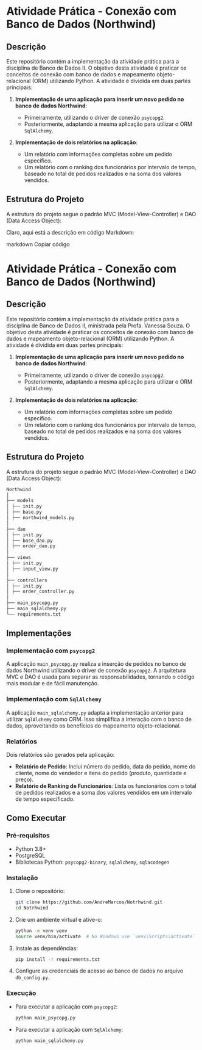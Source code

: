 # Atividade Prática - Conexão com Banco de Dados (Northwind)

## Descrição
Este repositório contém a implementação da atividade prática para a disciplina de Banco de Dados II. O objetivo desta atividade é praticar os conceitos de conexão com banco de dados e mapeamento objeto-relacional (ORM) utilizando Python. A atividade é dividida em duas partes principais:

1. **Implementação de uma aplicação para inserir um novo pedido no banco de dados Northwind**:
    - Primeiramente, utilizando o driver de conexão `psycopg2`.
    - Posteriormente, adaptando a mesma aplicação para utilizar o ORM `SqlAlchemy`.

2. **Implementação de dois relatórios na aplicação**:
    - Um relatório com informações completas sobre um pedido específico.
    - Um relatório com o ranking dos funcionários por intervalo de tempo, baseado no total de pedidos realizados e na soma dos valores vendidos.
  
## Estrutura do Projeto

A estrutura do projeto segue o padrão MVC (Model-View-Controller) e DAO (Data Access Object):


Claro, aqui está a descrição em código Markdown:

markdown
Copiar código
# Atividade Prática - Conexão com Banco de Dados (Northwind)

## Descrição

Este repositório contém a implementação da atividade prática para a disciplina de Banco de Dados II, ministrada pela Profa. Vanessa Souza. O objetivo desta atividade é praticar os conceitos de conexão com banco de dados e mapeamento objeto-relacional (ORM) utilizando Python. A atividade é dividida em duas partes principais:

1. **Implementação de uma aplicação para inserir um novo pedido no banco de dados Northwind**:
    - Primeiramente, utilizando o driver de conexão `psycopg2`.
    - Posteriormente, adaptando a mesma aplicação para utilizar o ORM `SqlAlchemy`.

2. **Implementação de dois relatórios na aplicação**:
    - Um relatório com informações completas sobre um pedido específico.
    - Um relatório com o ranking dos funcionários por intervalo de tempo, baseado no total de pedidos realizados e na soma dos valores vendidos.

## Estrutura do Projeto

A estrutura do projeto segue o padrão MVC (Model-View-Controller) e DAO (Data Access Object):
```bash
Northwind
│
├── models
│ ├── init.py
│ ├── base.py
│ ├── northwind_models.py
│
├── dao
│ ├── init.py
│ ├── base_dao.py
│ ├── order_dao.py
│
├── views
│ ├── init.py
│ ├── input_view.py
│
├── controllers
│ ├── init.py
│ ├── order_controller.py
│
├── main_psycopg.py
├── main_sqlalchemy.py
└── requirements.txt
```

## Implementações

### Implementação com `psycopg2`
A aplicação `main_psycopg.py` realiza a inserção de pedidos no banco de dados Northwind utilizando o driver de conexão `psycopg2`. A arquitetura MVC e DAO é usada para separar as responsabilidades, tornando o código mais modular e de fácil manutenção.

### Implementação com `SqlAlchemy`
A aplicação `main_sqlalchemy.py` adapta a implementação anterior para utilizar `SqlAlchemy` como ORM. Isso simplifica a interação com o banco de dados, aproveitando os benefícios do mapeamento objeto-relacional.

### Relatórios
Dois relatórios são gerados pela aplicação:
- **Relatório de Pedido**: Inclui número do pedido, data do pedido, nome do cliente, nome do vendedor e itens do pedido (produto, quantidade e preço).
- **Relatório de Ranking de Funcionários**: Lista os funcionários com o total de pedidos realizados e a soma dos valores vendidos em um intervalo de tempo especificado.

## Como Executar

### Pré-requisitos

- Python 3.8+
- PostgreSQL
- Bibliotecas Python: `psycopg2-binary`, `sqlalchemy`, `sqlacodegen`


### Instalação

1. Clone o repositório:
    ```bash
    git clone https://github.com/AndreMarcos/Notrhwind.git
    cd Notrhwind
    ```
2. Crie um ambiente virtual e ative-o:
    ```bash
    python -m venv venv
    source venv/bin/activate  # No Windows use `venv\Scripts\activate`
    ```
3. Instale as dependências:
    ```bash
    pip install -r requirements.txt
    ```
4. Configure as credenciais de acesso ao banco de dados no arquivo `db_config.py`.

### Execução

- Para executar a aplicação com `psycopg2`:
    ```bash
    python main_psycopg.py
    ```

- Para executar a aplicação com `SqlAlchemy`:
    ```bash
    python main_sqlalchemy.py
    ```



